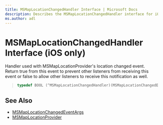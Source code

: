 ```yaml
---
title: MSMapLocationChangedHandler Interface | Microsoft Docs
description: Describes the MSMapLocationChangedHandler interface for iOS and provides the interface's syntax and additional references.
ms.author: adl
---
```


# MSMapLocationChangedHandler Interface (iOS only)

Handler used with MSMapLocationProvider's location changed event. Return true from this event to prevent other listeners from receiving this event or false to allow other listeners to receive this notification as well.

>```objectivec
> typedef BOOL (^MSMapLocationChangedHandler)(MSMapLocationChangedEventArgs* _Nonnull);
>```

## See Also

* [MSMapLocationChangedEventArgs](msmaplocationchangedeventargs-class.md)
* [MSMapLocationProvider](msmaplocationprovider-class.md)